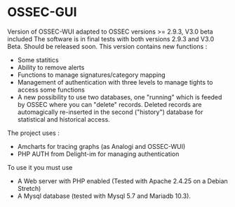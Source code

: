 # OSSEC-GUI
Version of OSSEC-WUI adapted to OSSEC versions >= 2.9.3, V3.0 beta included
The software is in final tests with both versions 2.9.3 and V3.0 Beta.
Should be released soon.
This version contains new functions :
- Some statitics
- Ability to remove alerts
- Functions to manage signatures/category mapping
- Management of authentication with three levels to manage tights to access some functions
- A new possibility to use two databases, one "running" which is feeded by OSSEC where you can "delete" records. Deleted records are automagically re-inserted in the second ("history") database for statistical and historical access.

The project uses :
- Amcharts for tracing graphs (as Analogi and OSSEC-WUI)
- PHP AUTH from Delight-im for managing authentication

To use it you must use 
- A Web server with PHP enabled (Tested with Apache 2.4.25 on a Debian Stretch)
- A Mysql database (tested with Mysql 5.7 and Mariadb 10.3).
